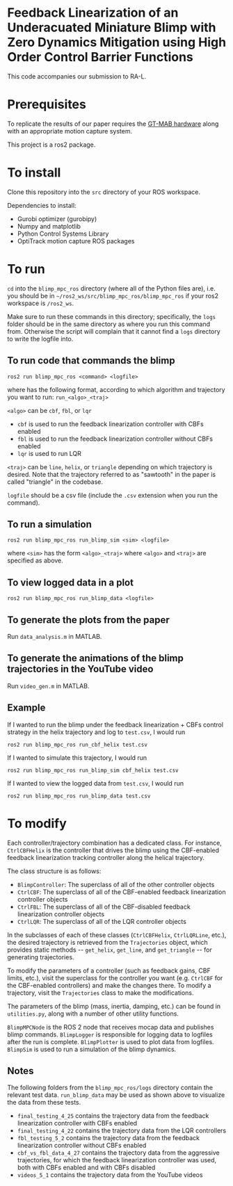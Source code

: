# Feedback Linearization of an Underacuated Miniature Blimp with Zero Dynamics Mitigation using High Order Control Barrier Functions

This code accompanies our submission to RA-L.

# Prerequisites
To replicate the results of our paper requires the [GT-MAB hardware](https://github.com/thedancomplex/open-blimp/) along with an appropriate motion capture system.

This project is a ros2 package.

# To install
Clone this repository into the `src` directory of your ROS workspace.

Dependencies to install:
* Gurobi optimizer (gurobipy)
* Numpy and matplotlib
* Python Control Systems Library
* OptiTrack motion capture ROS packages

# To run
`cd` into the `blimp_mpc_ros` directory (where all of the Python files are), i.e. you should be in `~/ros2_ws/src/blimp_mpc_ros/blimp_mpc_ros` if your ros2 workspace is `/ros2_ws`.

Make sure to run these commands in this directory; specifically, the `logs` folder should be in the same directory as where you run this command from. Otherwise the script will complain that it cannot find a `logs` directory to write the logfile into.

## To run code that commands the blimp
```
ros2 run blimp_mpc_ros <command> <logfile>
```
where <command> has the following format, according to which algorithm and trajectory you want to run:
```run_<algo>_<traj>```

`<algo>` can be `cbf`, `fbl`, or `lqr`
* `cbf` is used to run the feedback linearization controller with CBFs enabled
* `fbl` is used to run the feedback linearization controller without CBFs enabled
* `lqr` is used to run LQR

`<traj>` can be `line`, `helix`, or `triangle` depending on which trajectory is desired. Note that the trajectory referred to as "sawtooth" in the paper is called "triangle" in the codebase.

`logfile` should be a csv file (include the `.csv` extension when you run the command).

## To run a simulation
```
ros2 run blimp_mpc_ros run_blimp_sim <sim> <logfile>
```
where `<sim>` has the form
```<algo>_<traj>```
where `<algo>` and `<traj>` are specified as above.

## To view logged data in a plot
```
ros2 run blimp_mpc_ros run_blimp_data <logfile>
```

## To generate the plots from the paper
Run `data_analysis.m` in MATLAB.

## To generate the animations of the blimp trajectories in the YouTube video
Run `video_gen.m` in MATLAB.

## Example
If I wanted to run the blimp under the feedback linearization + CBFs control strategy in the helix trajectory and log to `test.csv`, I would run
```
ros2 run blimp_mpc_ros run_cbf_helix test.csv
```

If I wanted to simulate this trajectory, I would run
```
ros2 run blimp_mpc_ros run_blimp_sim cbf_helix test.csv
```

If I wanted to view the logged data from `test.csv`, I would run
```
ros2 run blimp_mpc_ros run_blimp_data test.csv
```

# To modify
Each controller/trajectory combination has a dedicated class. For instance, `CtrlCBFHelix` is the controller that drives the blimp using the CBF-enabled feedback linearization tracking controller along the helical trajectory.

The class structure is as follows:
* `BlimpController`: The superclass of all of the other controller objects
* `CtrlCBF`: The superclass of all of the CBF-enabled feedback linearization controller objects
* `CtrlFBL`: The superclass of all of the CBF-disabled feedback linearization controller objects
* `CtrlLQR`: The superclass of all of the LQR controller objects

In the subclasses of each of these classes (`CtrlCBFHelix`, `CtrlLQRLine`, etc.), the desired trajectory is retrieved from the `Trajectories` object, which provides static methods -- `get_helix`, `get_line`, and `get_triangle` -- for generating trajectories.

To modify the parameters of a controller (such as feedback gains, CBF limits, etc.), visit the superclass for the controller you want (e.g. `CtrlCBF` for the CBF-enabled controllers) and make the changes there. To modify a trajectory, visit the `Trajectories` class to make the modifications.

The parameters of the blimp (mass, inertia, damping, etc.) can be found in `utilities.py`, along with a number of other utility functions.

`BlimpMPCNode` is the ROS 2 node that receives mocap data and publishes blimp commands.
`BlimpLogger` is responsible for logging data to logfiles after the run is complete.
`BlimpPlotter` is used to plot data from logfiles.
`BlimpSim` is used to run a simulation of the blimp dynamics.

## Notes
The following folders from the `blimp_mpc_ros/logs` directory contain the relevant test data. `run_blimp_data` may be used as shown above to visualize the data from these tests.
* `final_testing_4_25` contains the trajectory data from the feedback linearization controller with CBFs enabled
* `final_testing_4_22` contains the trajectory data from the LQR controllers
* `fbl_testing_5_2` contains the trajectory data from the feedback linearization controller without CBFs enabled
* `cbf_vs_fbl_data_4_27` contains the trajectory data from the aggressive trajectories, for which the feedback linearization controller was used, both with CBFs enabled and with CBFs disabled
* `videos_5_1` contains the trajectory data from the YouTube videos
